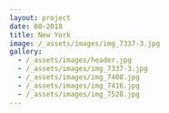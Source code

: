 ```yaml
---
layout: project
date: 08-2018
title: New York
image: /_assets/images/img_7337-3.jpg
gallery:
  - /_assets/images/header.jpg
  - /_assets/images/img_7337-3.jpg
  - /_assets/images/img_7408.jpg
  - /_assets/images/img_7416.jpg
  - /_assets/images/img_7528.jpg
---
```


